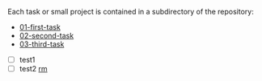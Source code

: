 Each task or small project is contained in a subdirectory of the repository:

 - [01-first-task](./01-first-task)
 - [02-second-task](./02-second-task)
 - [03-third-task](./03-third-task)


- [ ] test1 
- [ ] test2 [rm](./README.md)
